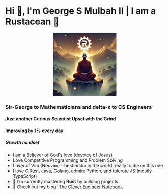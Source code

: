 <h1>Hi 👋, I'm George S Mulbah II | I am a Rustacean 🦀</h1>
<p align="center">
  <img src="https://github.com/sir-george2500/custome_images/blob/main/images/rust.png" style="width: 200px; height: auto;" alt="Rust Image">
</p>
<h3>Sir-George to Mathematicians and delta-x to CS Engineers</h3>
<h4>Just another Curious Scientist Upset with the Grind</h4>
<h4>Improving by 1% every day</h4>
<h5>Growth mindset</h5>

- I am a Believer of God's love (devotee of Jesus)
- Love Competitive Programming and Problem Solving 
- Lover of Vim (Neovim) - best editor in the world, really to die on this one
- I love  C,Rust, Java, Golang, admire Python, and tolerate JS (mostly TypeScript)
- 🌱 I’m currently mastering **Rust** by building projects
- 📝 Check out my blog: [The Clever Engineer Notebook](https://cleverengineer.substack.com/)


